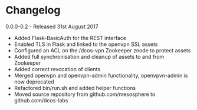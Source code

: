 Changelog
===============

0.0.0-0.2 - Released 31st August 2017

- Added Flask-BasicAuth for the REST interface
- Enabled TLS in Flask and linked to the openvpn SSL assets
- Configured an ACL on the /dcos-vpn Zookeeper znode to protect assets
- Added full synchronisation and cleanup of assets to and from Zookeeper
- Added correct revocation of clients
- Merged openvpn and openvpn-admin functionality, openvpvn-admin is now deprecated
- Refactored bin/run.sh and added helper functions
- Moved source repository from github.com/mesosphere to github.com/dcos-labs